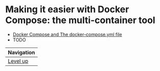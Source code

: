 # Making it easier with Docker Compose: the multi-container tool #

* [Docker Compose and The docker-compose.yml file](about/README.md)
* TODO

| Navigation               |
| ------------------------ |
| [Level up](../README.md) |
